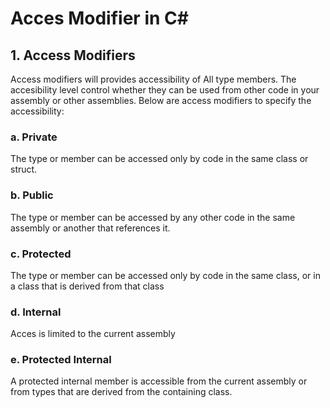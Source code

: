 # Acces Modifier in C#

## 1. Access Modifiers

Access modifiers will provides accessibility of All type members. The accesibility level control whether they can be used from other code in your assembly or other assemblies. Below are access modifiers to specify the accessibility:

### a. Private

The type or member can be accessed only by code in the same class or struct.

### b. Public

The type or member can be accessed by any other code in the same assembly or another that references it.

### c. Protected

The type or member can be accessed only by code in the same class, or in a class that is derived from that class

### d. Internal

Acces is limited to the current assembly

### e. Protected Internal

A protected internal member is accessible from the current assembly or from types that are derived from the containing class.
